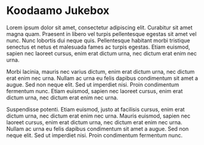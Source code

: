 # Koodaamo Jukebox

Lorem ipsum dolor sit amet, consectetur adipiscing elit. Curabitur sit amet magna quam. Praesent in libero vel turpis pellentesque egestas sit amet vel nunc. Nunc lobortis dui neque quis. Pellentesque habitant morbi tristique senectus et netus et malesuada fames ac turpis egestas. Etiam euismod, sapien nec laoreet cursus, enim erat dictum urna, nec dictum erat enim nec urna.

Morbi lacinia, mauris nec varius dictum, enim erat dictum urna, nec dictum erat enim nec urna. Nullam ac urna eu felis dapibus condimentum sit amet a augue. Sed non neque elit. Sed ut imperdiet nisi. Proin condimentum fermentum nunc. Etiam euismod, sapien nec laoreet cursus, enim erat dictum urna, nec dictum erat enim nec urna.

Suspendisse potenti. Etiam euismod, justo at facilisis cursus, enim erat dictum urna, nec dictum erat enim nec urna. Mauris euismod, sapien nec laoreet cursus, enim erat dictum urna, nec dictum erat enim nec urna. Nullam ac urna eu felis dapibus condimentum sit amet a augue. Sed non neque elit. Sed ut imperdiet nisi. Proin condimentum fermentum nunc.
